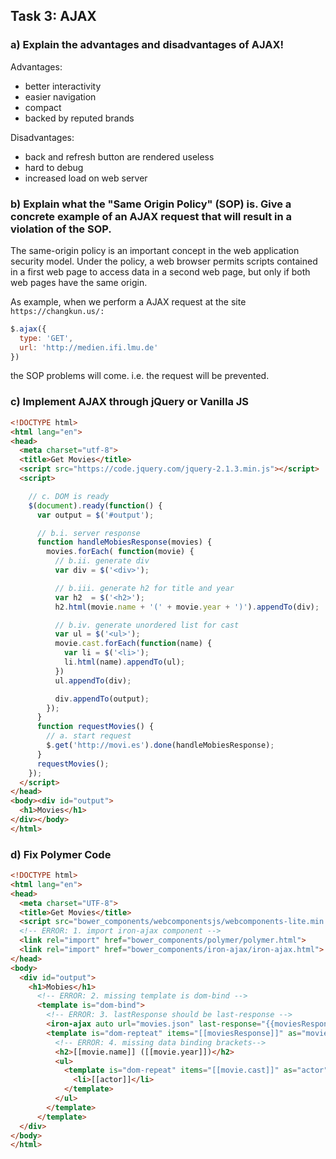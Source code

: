 ## Task 3: AJAX

### a) Explain the advantages and disadvantages of AJAX!

Advantages:

- better interactivity
- easier navigation
- compact
- backed by reputed brands

Disadvantages:

- back and refresh button are rendered useless
- hard to debug
- increased load on web server


### b) Explain what the "Same Origin Policy" (SOP) is. Give a concrete example of an AJAX request that will result in a violation of the SOP.

The same-origin policy is an important concept in the web application security model. Under the policy, a web browser permits scripts contained in a first web page to access data in a second web page, but only if both web pages have the same origin.

As example, when we perform a AJAX request at the site `https://changkun.us/:`

```js
$.ajax({
  type: 'GET',
  url: 'http://medien.ifi.lmu.de'
})
```

the SOP problems will come. i.e. the request will be prevented.

### c) Implement AJAX through jQuery or Vanilla JS

```html
<!DOCTYPE html>
<html lang="en">
<head>
  <meta charset="utf-8">
  <title>Get Movies</title>
  <script src="https://code.jquery.com/jquery-2.1.3.min.js"></script>
  <script>

    // c. DOM is ready
    $(document).ready(function() {
      var output = $('#output');

      // b.i. server response
      function handleMobiesResponse(movies) {
        movies.forEach( function(movie) {
          // b.ii. generate div
          var div = $('<div>');

          // b.iii. generate h2 for title and year
          var h2  = $('<h2>');
          h2.html(movie.name + '(' + movie.year + ')').appendTo(div);

          // b.iv. generate unordered list for cast
          var ul = $('<ul>');
          movie.cast.forEach(function(name) {
            var li = $('<li>');
            li.html(name).appendTo(ul);
          })
          ul.appendTo(div);

          div.appendTo(output);
        });
      }
      function requestMovies() {
        // a. start request
        $.get('http://movi.es').done(handleMobiesResponse);
      }
      requestMovies();
    });
  </script>
</head>
<body><div id="output">
  <h1>Movies</h1>
</div></body>
</html>
```

### d) Fix Polymer Code

```html
<!DOCTYPE html>
<html lang="en">
<head>
  <meta charset="UTF-8">
  <title>Get Movies</title>
  <script src="bower_components/webcomponentsjs/webcomponents-lite.min.js"></script>
  <!-- ERROR: 1. import iron-ajax component -->
  <link rel="import" href="bower_components/polymer/polymer.html">
  <link rel="import" href="bower_components/iron-ajax/iron-ajax.html">
</head>
<body>
  <div id="output">
    <h1>Mobies</h1>
      <!-- ERROR: 2. missing template is dom-bind -->
      <template is="dom-bind">
        <!-- ERROR: 3. lastResponse should be last-response -->
        <iron-ajax auto url="movies.json" last-response="{{moviesResponse}}"></iron-ajax>
        <template is="dom-repteat" items="[[moviesResponse]]" as="movie">
          <!-- ERROR: 4. missing data binding brackets-->
          <h2>[[movie.name]] ([[movie.year]])</h2>
          <ul>
            <template is="dom-repeat" items="[[movie.cast]]" as="actor">
              <li>[[actor]]</li>
            </template>
          </ul>
        </template>
      </template>
  </div>
</body>
</html>
```